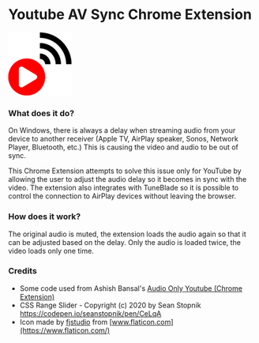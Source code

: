 # Youtube AV Sync Chrome Extension
![](img/icon128.png)
### What does it do?
   On Windows, there is always a delay when streaming audio from your device to another receiver (Apple TV, AirPlay speaker, Sonos, Network Player, Bluetooth, etc.) This is causing the video and audio to be out of sync.
  
  This Chrome Extension attempts to solve this issue only for YouTube by allowing the user to adjust the audio delay so it becomes in sync with the video.
   The extension also integrates with TuneBlade so it is possible to control the connection to AirPlay devices without leaving the browser.

### How does it work?
   The original audio is muted, the extension loads the audio again so that it can be adjusted based on the delay. Only the audio is loaded twice, the video loads only one time.
      
### Credits
  - Some code used from Ashish Bansal's 
[Audio Only Youtube (Chrome Extension)](https://github.com/Ashish-Bansal/audio-only-youtube)
  - CSS Range Slider - Copyright (c) 2020 by Sean Stopnik https://codepen.io/seanstopnik/pen/CeLqA
  - Icon made by [fjstudio](https://www.flaticon.com/authors/fjstudio) from [www.flaticon.com](https://www.flaticon.com/)
